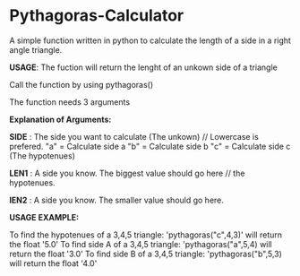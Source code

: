 # Pythagoras-Calculator
A simple function written in python to calculate the length of a side in a right angle triangle. 


**USAGE**:
The fuction will return the lenght of an unkown side of a triangle

Call the function by using pythagoras()

The function needs 3 arguments

**Explanation of Arguments:**


**SIDE** : The side you want to calculate (The unkown) // Lowercase is prefered.
"a" = Calculate side a
"b" = Calculate side b
"c" = Calculate side c (The hypotenues)

**LEN1** : A side you know. The biggest value should go here // the hypotenues.

**lEN2** : A side you know. The smaller value should go here.




**USAGE EXAMPLE:**

To find the hypotenues of a 3,4,5 triangle:
'pythagoras("c",4,3)'
will return the float '5.0'
To find side A of a 3,4,5 triangle:
'pythagoras("a",5,4)
will return the float '3.0'
To find side B of a 3,4,5 triangle:
'pythagoras("b",5,3)
will return the float '4.0'
